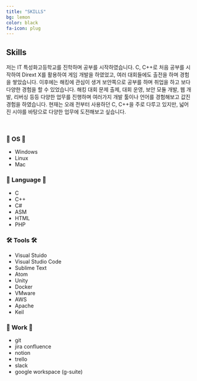 ```yaml
---
title: "SKILLS"
bg: lemon
color: black
fa-icon: plug
---
```


## __Skills__
저는 IT 특성화고등학교를 진학하며 공부를 시작하였습니다. C, C++로 처음 공부를 시작하여 Dirext X를 활용하여 게임 개발을 하였었고, 여러 대회들에도 출전을 하며 경험을 쌓았습니다. 이후에는 해킹에 관심이 생겨 보안쪽으로 공부를 하며 취업을 하고 보다 다양한 경험을 할 수 있었습니다. 해킹 대회 문제 출제, 대회 운영, 보안 모듈 개발, 웹 개발, 리버싱 등등 다양한 업무를 진행하며 여러가지 개발 툴이나 언어를 경험해보고 값진 경험을 하였습니다. 현재는 오래 전부터 사용하던 C, C++을 주로 다루고 있지만, 넓어진 시야를 바탕으로 다양한 업무에 도전해보고 싶습니다.

<br>

### 💾 OS 💾
- Windows
- Linux
- Mac

### 📕 Language 📕
- C
- C++
- C#
- ASM
- HTML
- PHP

### 🛠 Tools 🛠
- Visual Stuido
- Visual Studio Code
- Sublime Text
- Atom
- Unity
- Docker
- VMware
- AWS
- Apache
- Keil

### 📌 Work 📌
- git
- jira confluence
- notion
- trello
- slack
- google workspace (g-suite)